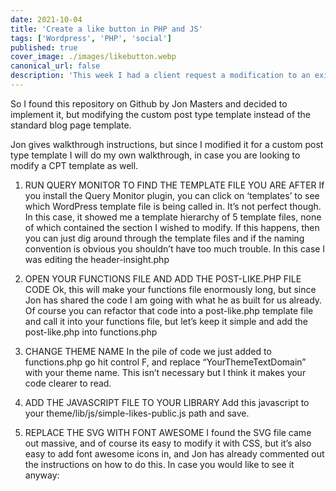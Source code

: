 ```yaml
---
date: 2021-10-04
title: 'Create a like button in PHP and JS'
tags: ['Wordpress', 'PHP', 'social']
published: true
cover_image: ./images/likebutton.webp
canonical_url: false
description: 'This week I had a client request a modification to an existing WordPress page template which already had two post anchor identifiers to retrieve get_the_author_meta and get_the_date. It was a custom template that displays a CPT by category to a page.'
---
```

So I found this repository on Github by Jon Masters and decided to implement it, but modifying the custom post type template instead of the standard blog page template.

Jon gives walkthrough instructions, but since I modified it for a custom post type template I will do my own walkthrough, in case you are looking to modify a CPT template as well.

1. RUN QUERY MONITOR TO FIND THE TEMPLATE FILE YOU ARE AFTER
If you install the Query Monitor plugin, you can click on ‘templates’ to see which WordPress template file is being called in. It’s not perfect though. In this case, it showed me a template hierarchy of 5 template files, none of which contained the section I wished to modify. If this happens, then you can just dig around through the template files and if the naming convention is obvious you shouldn’t have too much trouble. In this case I was editing the header-insight.php

2. OPEN YOUR FUNCTIONS FILE AND ADD THE POST-LIKE.PHP FILE CODE
Ok, this will make your functions file enormously long, but since Jon has shared the code I am going with what he as built for us already. Of course you can refactor that code into a post-like.php template file and call it into your functions file, but let’s keep it simple and add the post-like.php into functions.php
3. CHANGE THEME NAME
In the pile of code we just added to functions.php go hit control F, and replace “YourThemeTextDomain” with your theme name. This isn’t necessary but I think it makes your code clearer to read.

4. ADD THE JAVASCRIPT FILE TO YOUR LIBRARY
Add this javascript to your theme/lib/js/simple-likes-public.js path and save.

5. REPLACE THE SVG WITH FONT AWESOME
I found the SVG file came out massive, and of course its easy to modify it with CSS, but it’s also easy to add font awesome icons in, and Jon has already commented out the instructions on how to do this. In case you would like to see it anyway: